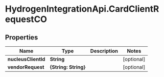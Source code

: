 # HydrogenIntegrationApi.CardClientRequestCO

## Properties
Name | Type | Description | Notes
------------ | ------------- | ------------- | -------------
**nucleusClientId** | **String** |  | [optional] 
**vendorRequest** | **{String: String}** |  | [optional] 


